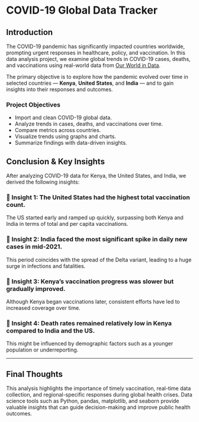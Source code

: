 # COVID-19 Global Data Tracker

## Introduction

The COVID-19 pandemic has significantly impacted countries worldwide, prompting urgent responses in healthcare, policy, and vaccination. In this data analysis project, we examine global trends in COVID-19 cases, deaths, and vaccinations using real-world data from [Our World in Data](https://ourworldindata.org/covid-data).

The primary objective is to explore how the pandemic evolved over time in selected countries — **Kenya**, **United States**, and **India** — and to gain insights into their responses and outcomes.

### Project Objectives
- Import and clean COVID-19 global data.
- Analyze trends in cases, deaths, and vaccinations over time.
- Compare metrics across countries.
- Visualize trends using graphs and charts.
- Summarize findings with data-driven insights.

## Conclusion & Key Insights

After analyzing COVID-19 data for Kenya, the United States, and India, we derived the following insights:

### 📌 Insight 1: The United States had the highest total vaccination count.
The US started early and ramped up quickly, surpassing both Kenya and India in terms of total and per capita vaccinations.

### 📌 Insight 2: India faced the most significant spike in daily new cases in mid-2021.
This period coincides with the spread of the Delta variant, leading to a huge surge in infections and fatalities.

### 📌 Insight 3: Kenya’s vaccination progress was slower but gradually improved.
Although Kenya began vaccinations later, consistent efforts have led to increased coverage over time.

### 📌 Insight 4: Death rates remained relatively low in Kenya compared to India and the US.
This might be influenced by demographic factors such as a younger population or underreporting.

---

## Final Thoughts

This analysis highlights the importance of timely vaccination, real-time data collection, and regional-specific responses during global health crises. Data science tools such as Python, pandas, matplotlib, and seaborn provide valuable insights that can guide decision-making and improve public health outcomes.
